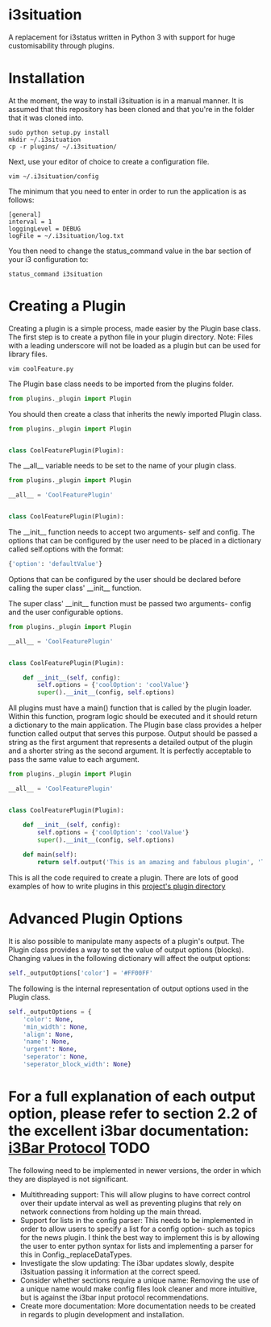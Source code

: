 i3situation
=============

A replacement for i3status written in Python 3 with support for huge customisability through plugins.

Installation
=============

At the moment, the way to install i3situation is in a manual manner. It is assumed that this repository has been
cloned and that you're in the folder that it was cloned into.

    sudo python setup.py install
    mkdir ~/.i3situation
    cp -r plugins/ ~/.i3situation/
    
Next, use your editor of choice to create a configuration file.

    vim ~/.i3situation/config
    
The minimum that you need to enter in order to run the application is as follows:

    [general]
    interval = 1
    loggingLevel = DEBUG
    logFile = ~/.i3situation/log.txt
  
You then need to change the status_command value in the bar section of your i3 configuration to:

    status_command i3situation
    
Creating a Plugin
=============

Creating a plugin is a simple process, made easier by the Plugin base class. The first step is to create a python
file in your plugin directory. Note: Files with a leading underscore will not be loaded as a plugin but can be
used for library files.

    vim coolFeature.py

The Plugin base class needs to be imported from the plugins folder.

```python
from plugins._plugin import Plugin
```    

You should then create a class that inherits the newly imported Plugin class.

```python
from plugins._plugin import Plugin


class CoolFeaturePlugin(Plugin):
```    

The \_\_all\_\_ variable needs to be set to the name of your plugin class.

```python
from plugins._plugin import Plugin

__all__ = 'CoolFeaturePlugin'


class CoolFeaturePlugin(Plugin):
```

The \_\_init\_\_ function needs to accept two arguments- self and config. The options that can be
configured by the user need to be placed in a dictionary called self.options with the format:

```python
{'option': 'defaultValue'}
```

Options that can be configured by the user should be declared before calling the super class'
\_\_init\_\_ function.

The super class' \_\_init\_\_ function must be passed two arguments- config and the user configurable
options.

```python
from plugins._plugin import Plugin

__all__ = 'CoolFeaturePlugin'


class CoolFeaturePlugin(Plugin):

    def __init__(self, config):
        self.options = {'coolOption': 'coolValue'}
        super().__init__(config, self.options)
```

All plugins must have a main() function that is called by the plugin loader. Within this function,
program logic should be executed and it should return a dictionary to the main application. The 
Plugin base class provides a helper function called output that serves this purpose. Output should
be passed a string as the first argument that represents a detailed output of the plugin and a shorter
string as the second argument. It is perfectly acceptable to pass the same value to each argument.

```python
from plugins._plugin import Plugin

__all__ = 'CoolFeaturePlugin'


class CoolFeaturePlugin(Plugin):

    def __init__(self, config):
        self.options = {'coolOption': 'coolValue'}
        super().__init__(config, self.options)
    
    def main(self):
        return self.output('This is an amazing and fabulous plugin', 'This is a great plugin')
```

This is all the code required to create a plugin. There are lots of good examples of how to write
plugins in this [project's plugin directory](https://github.com/HarveyHunt/i3situation/tree/master/i3situation/plugins)

Advanced Plugin Options
=============

It is also possible to manipulate many aspects of a plugin's output. The Plugin class provides
a way to set the value of output options (blocks). Changing values in the following dictionary
will affect the output options:

```python
self._outputOptions['color'] = '#FF00FF'
```

The following is the internal representation of output options used in the Plugin class.

```python
self._outputOptions = {
    'color': None,
    'min_width': None,
    'align': None,
    'name': None,
    'urgent': None,
    'seperator': None,
    'seperator_block_width': None}
```

For a full explanation of each output option, please refer to section 2.2 of the excellent 
i3bar documentation:
[i3Bar Protocol](http://i3wm.org/docs/i3bar-protocol.html)
TODO
=============

The following need to be implemented in newer versions, the order in which they are displayed is not significant.
- Multithreading support: This will allow plugins to have correct control over their update interval as well as 
preventing plugins that rely on network connections from holding up the main thread.
- Support for lists in the config parser: This needs to be implemented in order to allow users to specify a list
for a config option- such as topics for the news plugin. I think the best way to implement this is by allowing
the user to enter python syntax for lists and implementing a parser for this in Config._replaceDataTypes.
- Investigate the slow updating: The i3bar updates slowly, despite i3situation passing it information at the
correct speed.
- Consider whether sections require a unique name: Removing the use of a unique name would make config files look
cleaner and more intuitive, but is against the i3bar input protocol recommendations.
- Create more documentation: More documentation needs to be created in regards to plugin development and installation.
